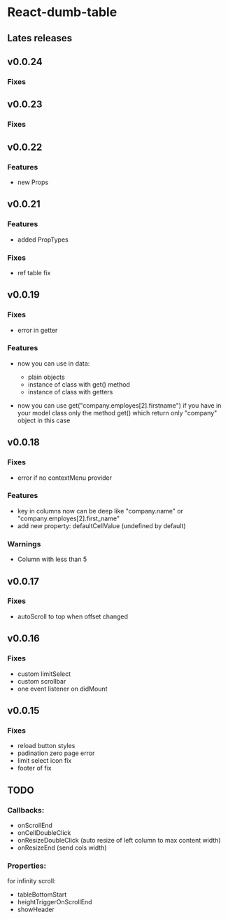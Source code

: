 # React-dumb-table


## Lates releases

## v0.0.24

### Fixes

## v0.0.23

### Fixes


## v0.0.22

### Features

- new Props


## v0.0.21

### Features

- added PropTypes

### Fixes

- ref table fix


## v0.0.19

### Fixes

- error in getter

### Features

- now you can use in data:
    - plain objects
    - instance of class with get() method
    - instance of class with getters

- now you can use get("company.employes[2].firstname") if you have in your model class only the method get() which return only "company" object in this case

## v0.0.18

### Fixes

- error if no contextMenu provider

### Features

- key in columns now can be deep like "company.name" or "company.employes[2].first_name"
- add new property: defaultCellValue (undefined by default)

### Warnings

- Column with less than 5


## v0.0.17

### Fixes

- autoScroll to top when offset changed


## v0.0.16

### Fixes

- custom limitSelect
- custom scrollbar
- one event listener on didMount


## v0.0.15

### Fixes

- reload button styles
- padination zero page error
- limit select icon fix
- footer of fix






## TODO

### Callbacks:

- onScrollEnd
- onCellDoubleClick
- onResizeDoubleClick (auto resize of left column to max content width)
- onResizeEnd (send cols width)


### Properties:

for infinity scroll:
- tableBottomStart
- heightTriggerOnScrollEnd
- showHeader





